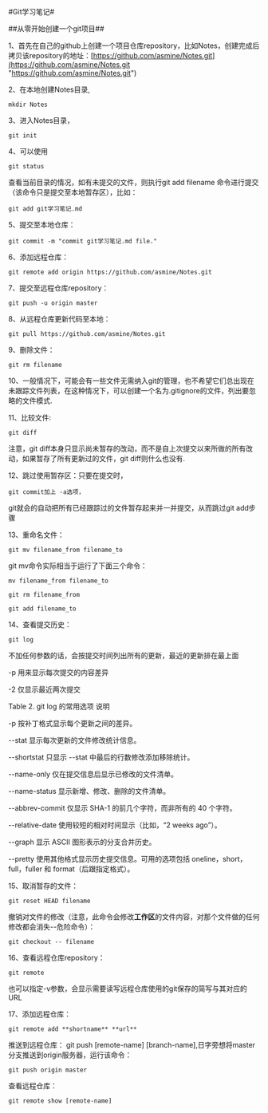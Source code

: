 #Git学习笔记#

##从零开始创建一个git项目##

1、首先在自己的github上创建一个项目仓库repository，比如Notes，创建完成后拷贝该repository的地址：[https://github.com/asmine/Notes.git](https://github.com/asmine/Notes.git "https://github.com/asmine/Notes.git")

2、在本地创建Notes目录, 

	mkdir Notes

3、进入Notes目录，

	git init

4、可以使用

	git status
查看当前目录的情况，如有未提交的文件，则执行git add filename 命令进行提交（该命令只是提交至本地暂存区），比如：
 
	git add git学习笔记.md

5、提交至本地仓库：

	git commit -m "commit git学习笔记.md file."

6、添加远程仓库：

	git remote add origin https://github.com/asmine/Notes.git

7、提交至远程仓库repository：

	git push -u origin master 

8、从远程仓库更新代码至本地：

	git pull https://github.com/asmine/Notes.git

9、删除文件：

	git rm filename

10、一般情况下，可能会有一些文件无需纳入git的管理，也不希望它们总出现在未跟踪文件列表，在这种情况下，可以创建一个名为.gitignore的文件，列出要忽略的文件模式.

11、比较文件:

	git diff

注意，git diff本身只显示尚未暂存的改动，而不是自上次提交以来所做的所有改动，如果暂存了所有更新过的文件，git diff则什么也没有.

12、跳过使用暂存区：只要在提交时， 

	git commit加上 -a选项，

git就会的自动把所有已经跟踪过的文件暂存起来并一并提交，从而跳过git add步骤

13、重命名文件：

	git mv filename_from filename_to

   git mv命令实际相当于运行了下面三个命令：

	mv filename_from filename_to

	git rm filename_from

	git add filename_to

14、查看提交历史：

	git log

不加任何参数的话，会按提交时间列出所有的更新，最近的更新排在最上面

  -p  用来显示每次提交的内容差异

  -2  仅显示最近两次提交

Table 2. git log 的常用选项	说明

-p  按补丁格式显示每个更新之间的差异。

--stat  显示每次更新的文件修改统计信息。

--shortstat  只显示 --stat 中最后的行数修改添加移除统计。

--name-only  仅在提交信息后显示已修改的文件清单。

--name-status  显示新增、修改、删除的文件清单。

--abbrev-commit  仅显示 SHA-1 的前几个字符，而非所有的 40 个字符。

--relative-date  使用较短的相对时间显示（比如，“2 weeks ago”）。

--graph  显示 ASCII 图形表示的分支合并历史。

--pretty  使用其他格式显示历史提交信息。可用的选项包括 oneline，short，full，fuller 和 format（后跟指定格式）。

15、取消暂存的文件：

	git reset HEAD filename

   撤销对文件的修改（注意，此命令会修改**工作区**的文件内容，对那个文件做的任何修改都会消失--危险命令）：

	git checkout -- filename

16、查看远程仓库repository： 

	git remote

也可以指定-v参数，会显示需要读写远程仓库使用的git保存的简写与其对应的URL

17、添加远程仓库：
 
    git remote add **shortname** **url** 
 
   推送到远程仓库： git push [remote-name] [branch-name],日字旁想将master分支推送到origin服务器，运行该命令：

    git push origin master

   查看远程仓库：

	git remote show [remote-name]
